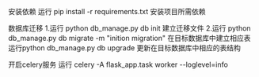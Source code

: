 安装依赖
运行 pip install -r requirements.txt 安装项目所需依赖

数据库迁移
1.运行 python db_manage.py db init 建立迁移文件
2.运行 python db_manage.py db migrate -m "inition migration" 在目标数据库中建立相应表
运行python db_manage.py db upgrade 更新在目标数据库中相应的表结构

开启celery服务
运行 celery -A flask_app.task worker --loglevel=info